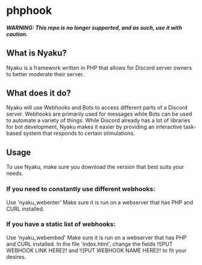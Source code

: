 # phphook
##### WARNING: This repo is no longer supported, and as such, use it with caution. 

## What is Nyaku?
Nyaku is a framework written in PHP that allows for Discord server owners to better moderate their server.

## What does it do?
Nyaku will use Webhooks and Bots to access different parts of a Discord server. Webhooks are primarily used for messages while Bots can be used to automate a variety of things. While Discord already has a lot of libraries for bot development, Nyaku makes it easier by providing an interactive task-based system that responds to certain stimulations.

## Usage
To use Nyaku, make sure you download the version that best suits your needs.

### If you need to constantly use different webhooks:
Use 'nyaku_webenter'
Make sure it is run on a webserver that has PHP and CURL installed. 
### If you have a static list of webhooks:
Use 'nyaku_webembed'
Make sure it is run on a webserver that has PHP and CURL installed.
In the file 'index.html', change the fields !![PUT WEBHOOK LINK HERE]!! and !![PUT WEBHOOK NAME HERE]!! to fit your desires.
